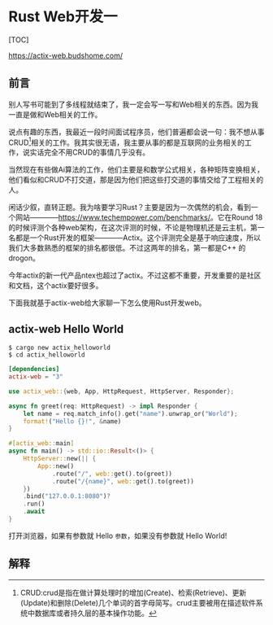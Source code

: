 # Rust Web开发一
[TOC]

<https://actix-web.budshome.com/>

## 前言
别人写书可能到了多线程就结束了，我一定会写一写和Web相关的东西。因为我一直是做和Web相关的工作。

说点有趣的东西，我最近一段时间面试程序员，他们普遍都会说一句：我不想从事CRUD[^1]相关的工作。我其实很无语，我主要从事的都是互联网的业务相关的工作，说实话完全不用CRUD的事情几乎没有。

当然现在有些做Ai算法的工作，他们主要是和数学公式相关，各种矩阵变换相关，他们看似和CRUD不打交道，那是因为他们把这些打交道的事情交给了工程相关的人。

闲话少叙，直转正题。我为啥要学习Rust？主要是因为一次偶然的机会，看到一个网站————<https://www.techempower.com/benchmarks/>。它在Round 18的时候评测个各种web架构，在这次评测的时候，不论是物理机还是云主机，第一名都是一个Rust开发的框架————Actix。这个评测完全是基于响应速度，所以我们大多数熟悉的框架的排名都很低。不过这两年的排名，第一都是C++ 的drogon。

今年actix的新一代产品ntex也超过了actix。不过这都不重要，开发重要的是社区和文档，这个actix要好很多。

下面我就基于actix-web给大家聊一下怎么使用Rust开发web。

## actix-web Hello World

```shell
$ cargo new actix_helloworld
$ cd actix_helloworld
```

```toml
[dependencies]
actix-web = "3"
```

```rust
use actix_web::{web, App, HttpRequest, HttpServer, Responder};

async fn greet(req: HttpRequest) -> impl Responder {
    let name = req.match_info().get("name").unwrap_or("World");
    format!("Hello {}!", &name)
}

#[actix_web::main]
async fn main() -> std::io::Result<()> {
    HttpServer::new(|| {
        App::new()
            .route("/", web::get().to(greet))
            .route("/{name}", web::get().to(greet))
    })
    .bind("127.0.0.1:8080")?
    .run()
    .await
}
```

打开浏览器，如果有参数就 Hello `参数`，如果没有参数就 Hello World!

## 解释
[^1]: CRUD:crud是指在做计算处理时的增加(Create)、检索(Retrieve)、更新(Update)和删除(Delete)几个单词的首字母简写。crud主要被用在描述软件系统中数据库或者持久层的基本操作功能。